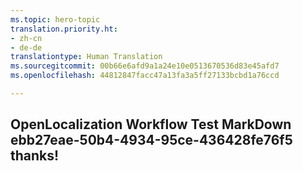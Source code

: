 ```yaml
---
ms.topic: hero-topic
translation.priority.ht:
- zh-cn
- de-de
translationtype: Human Translation
ms.sourcegitcommit: 00b66e6afd9a1a24e10e0513670536d83e45afd7
ms.openlocfilehash: 44812847facc47a13fa3a5ff27133bcbd1a76ccd

---
```

## OpenLocalization Workflow Test MarkDown ebb27eae-50b4-4934-95ce-436428fe76f5 thanks!



<!--HONumber=Aug16_HO3-->


